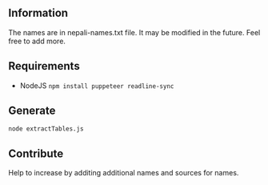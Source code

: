 ## Information
The names are in nepali-names.txt file. It may be modified in the future. Feel free to add more.

## Requirements
- NodeJS
`npm install puppeteer readline-sync`

## Generate
`node extractTables.js`

## Contribute
Help to increase by additing additional names and sources for names.
